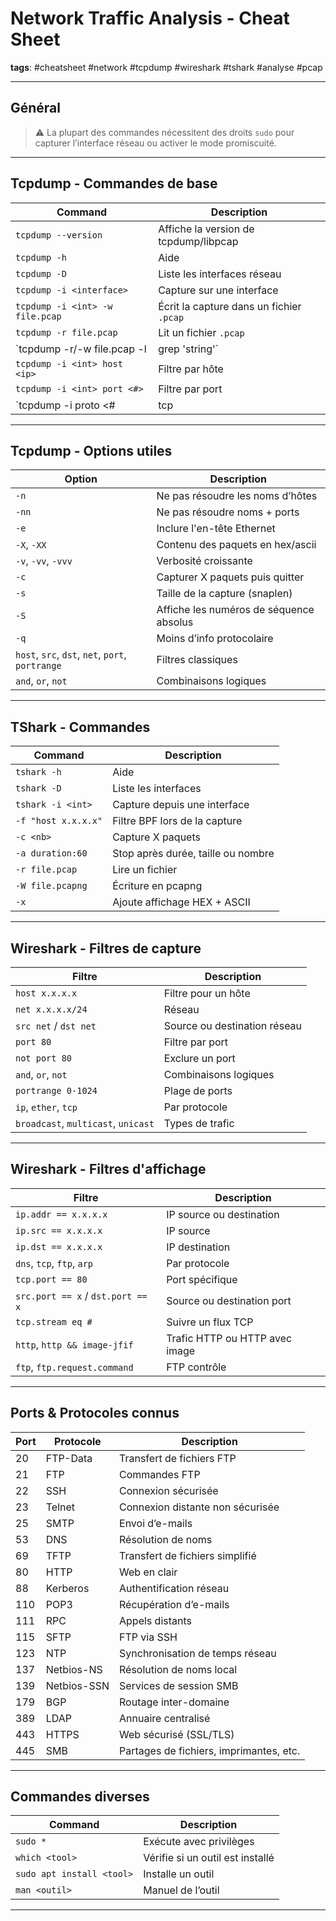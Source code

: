 # Network Traffic Analysis - Cheat Sheet

**tags**: #cheatsheet #network #tcpdump #wireshark #tshark #analyse #pcap

---

## Général

> ⚠️ La plupart des commandes nécessitent des droits `sudo` pour capturer l’interface réseau ou activer le mode promiscuité.

---

## Tcpdump - Commandes de base

| Command                                           | Description                                       |
|---------------------------------------------------|---------------------------------------------------|
| `tcpdump --version`                              | Affiche la version de tcpdump/libpcap            |
| `tcpdump -h`                                     | Aide                                             |
| `tcpdump -D`                                     | Liste les interfaces réseau                      |
| `tcpdump -i <interface>`                         | Capture sur une interface                        |
| `tcpdump -i <int> -w file.pcap`                  | Écrit la capture dans un fichier `.pcap`         |
| `tcpdump -r file.pcap`                           | Lit un fichier `.pcap`                           |
| `tcpdump -r/-w file.pcap -l | grep 'string'`     | Live capture avec filtrage via `grep`            |
| `tcpdump -i <int> host <ip>`                     | Filtre par hôte                                  |
| `tcpdump -i <int> port <#>`                      | Filtre par port                                  |
| `tcpdump -i <int> proto <#|tcp|udp|icmp>`        | Filtre par protocole                             |

---

## Tcpdump - Options utiles

| Option         | Description                                               |
|----------------|-----------------------------------------------------------|
| `-n`           | Ne pas résoudre les noms d’hôtes                          |
| `-nn`          | Ne pas résoudre noms + ports                              |
| `-e`           | Inclure l'en-tête Ethernet                                |
| `-X`, `-XX`    | Contenu des paquets en hex/ascii                          |
| `-v`, `-vv`, `-vvv` | Verbosité croissante                              |
| `-c`           | Capturer X paquets puis quitter                           |
| `-s`           | Taille de la capture (snaplen)                            |
| `-S`           | Affiche les numéros de séquence absolus                   |
| `-q`           | Moins d’info protocolaire                                 |
| `host`, `src`, `dst`, `net`, `port`, `portrange` | Filtres classiques    |
| `and`, `or`, `not` | Combinaisons logiques                                |

---

## TShark - Commandes

| Command                                           | Description                                      |
|---------------------------------------------------|--------------------------------------------------|
| `tshark -h`                                       | Aide                                             |
| `tshark -D`                                       | Liste les interfaces                            |
| `tshark -i <int>`                                 | Capture depuis une interface                     |
| `-f "host x.x.x.x"`                               | Filtre BPF lors de la capture                    |
| `-c <nb>`                                         | Capture X paquets                                |
| `-a duration:60`                                  | Stop après durée, taille ou nombre               |
| `-r file.pcap`                                    | Lire un fichier                                  |
| `-W file.pcapng`                                  | Écriture en pcapng                               |
| `-x`                                              | Ajoute affichage HEX + ASCII                     |

---

## Wireshark - Filtres de capture

| Filtre                  | Description                                      |
|-------------------------|--------------------------------------------------|
| `host x.x.x.x`          | Filtre pour un hôte                             |
| `net x.x.x.x/24`        | Réseau                                           |
| `src net` / `dst net`   | Source ou destination réseau                    |
| `port 80`               | Filtre par port                                  |
| `not port 80`           | Exclure un port                                  |
| `and`, `or`, `not`      | Combinaisons logiques                            |
| `portrange 0-1024`      | Plage de ports                                   |
| `ip`, `ether`, `tcp`    | Par protocole                                    |
| `broadcast`, `multicast`, `unicast` | Types de trafic                     |

---

## Wireshark - Filtres d'affichage

| Filtre                        | Description                                |
|-------------------------------|--------------------------------------------|
| `ip.addr == x.x.x.x`         | IP source ou destination                   |
| `ip.src == x.x.x.x`          | IP source                                  |
| `ip.dst == x.x.x.x`          | IP destination                             |
| `dns`, `tcp`, `ftp`, `arp`   | Par protocole                              |
| `tcp.port == 80`             | Port spécifique                            |
| `src.port == x` / `dst.port == x` | Source ou destination port           |
| `tcp.stream eq #`            | Suivre un flux TCP                         |
| `http`, `http && image-jfif` | Trafic HTTP ou HTTP avec image             |
| `ftp`, `ftp.request.command` | FTP contrôle                               |

---

## Ports & Protocoles connus

| Port | Protocole | Description                             |
|------|-----------|-----------------------------------------|
| 20   | FTP-Data  | Transfert de fichiers FTP               |
| 21   | FTP       | Commandes FTP                           |
| 22   | SSH       | Connexion sécurisée                     |
| 23   | Telnet    | Connexion distante non sécurisée        |
| 25   | SMTP      | Envoi d’e-mails                         |
| 53   | DNS       | Résolution de noms                      |
| 69   | TFTP      | Transfert de fichiers simplifié         |
| 80   | HTTP      | Web en clair                            |
| 88   | Kerberos  | Authentification réseau                 |
| 110  | POP3      | Récupération d’e-mails                  |
| 111  | RPC       | Appels distants                         |
| 115  | SFTP      | FTP via SSH                             |
| 123  | NTP       | Synchronisation de temps réseau         |
| 137  | Netbios-NS| Résolution de noms local                |
| 139  | Netbios-SSN| Services de session SMB                |
| 179  | BGP       | Routage inter-domaine                   |
| 389  | LDAP      | Annuaire centralisé                     |
| 443  | HTTPS     | Web sécurisé (SSL/TLS)                  |
| 445  | SMB       | Partages de fichiers, imprimantes, etc. |

---

## Commandes diverses

| Command                          | Description                                 |
|----------------------------------|---------------------------------------------|
| `sudo *`                        | Exécute avec privilèges                      |
| `which <tool>`                 | Vérifie si un outil est installé             |
| `sudo apt install <tool>`      | Installe un outil                            |
| `man <outil>`                  | Manuel de l’outil                            |

---

